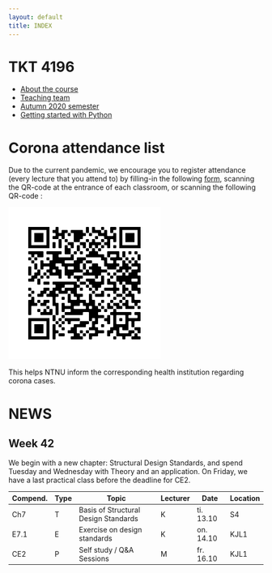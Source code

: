 ```yaml
---
layout: default
title: INDEX
---
```


# TKT 4196

- [About the course](about)
- [Teaching team](team)
- [Autumn 2020 semester](fall2020)
- [Getting started with Python](py_guide)


# Corona attendance list
Due to the current pandemic, we encourage you to register attendance (every lecture that you attend to) by filling-in the following [form](https://forms.gle/Pn1Ar67fCja78CsP9), scanning the QR-code at the entrance of each classroom, or scanning the following QR-code :

![alt text](https://github.com/Jorgemendozaesp/TKT4196-CourseMaterial/blob/master/QR%20Code%20-%20Corona%20form.png?raw=true)

This helps NTNU inform the corresponding health institution regarding corona cases. 

# NEWS
## Week 42

We begin with a new chapter: Structural Design Standards, and spend Tuesday and Wednesday with Theory and an application. On Friday, we have a last practical class before the deadline for CE2.

| Compend. | Type |     Topic                                                 |	Lecturer |	Date       | Location |
|----------|------|-----------------------------------------------------------|----------|-------------|----------|
| Ch7      | T    |	Basis of Structural Design Standards                      |	  K 	   | ti. 13.10	 |  S4      |
| E7.1     | E    | Exercise on design standards                              |   K      | on. 14.10   |	KJL1    |
| CE2      | P	  | Self study / Q&A Sessions                                 |   M      | fr. 16.10	 |  KJL1    |
